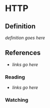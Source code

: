 # HTTP

## Definition

_definition goes here_

## References

- _links go here_

### Reading

- _links go here_

### Watching
